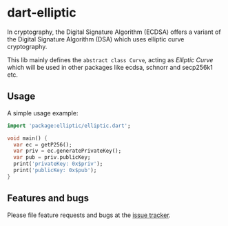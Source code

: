# dart-elliptic

In cryptography, the  Digital Signature Algorithm (ECDSA) offers a variant of the Digital Signature Algorithm (DSA) which uses elliptic curve cryptography.

This lib mainly defines the `abstract class Curve`, acting as *Elliptic Curve* which will be used in other packages like ecdsa, schnorr and secp256k1 etc.

## Usage

A simple usage example:

```dart
import 'package:elliptic/elliptic.dart';

void main() {
  var ec = getP256();
  var priv = ec.generatePrivateKey();
  var pub = priv.publicKey;
  print('privateKey: 0x$priv');
  print('publicKey: 0x$pub');
}
```

## Features and bugs

Please file feature requests and bugs at the [issue tracker][tracker].

[tracker]: https://github.com/C0MM4ND/dart-elliptic/issues

